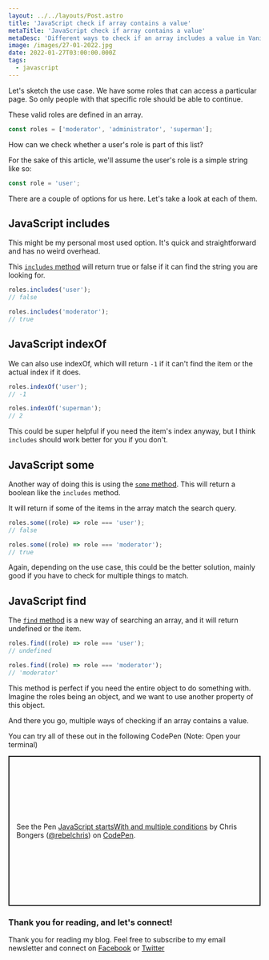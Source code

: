 ```yaml
---
layout: ../../layouts/Post.astro
title: 'JavaScript check if array contains a value'
metaTitle: 'JavaScript check if array contains a value'
metaDesc: 'Different ways to check if an array includes a value in Vanilla JavaScript'
image: /images/27-01-2022.jpg
date: 2022-01-27T03:00:00.000Z
tags:
  - javascript
---
```


Let's sketch the use case. We have some roles that can access a particular page.
So only people with that specific role should be able to continue.

These valid roles are defined in an array.

```js
const roles = ['moderator', 'administrator', 'superman'];
```

How can we check whether a user's role is part of this list?

For the sake of this article, we'll assume the user's role is a simple string like so:

```js
const role = 'user';
```

There are a couple of options for us here. Let's take a look at each of them.

## JavaScript includes

This might be my personal most used option. It's quick and straightforward and has no weird overhead.

This [`includes` method](https://daily-dev-tips.com/posts/vanilla-javascript-string-includes/) will return true or false if it can find the string you are looking for.

```js
roles.includes('user');
// false

roles.includes('moderator');
// true
```

## JavaScript indexOf

We can also use indexOf, which will return `-1` if it can't find the item or the actual index if it does.

```js
roles.indexOf('user');
// -1

roles.indexOf('superman');
// 2
```

This could be super helpful if you need the item's index anyway, but I think `includes` should work better for you if you don't.

## JavaScript some

Another way of doing this is using the [`some` method](https://daily-dev-tips.com/posts/javascript-some-method/). This will return a boolean like the `includes` method.

It will return if some of the items in the array match the search query.

```js
roles.some((role) => role === 'user');
// false

roles.some((role) => role === 'moderator');
// true
```

Again, depending on the use case, this could be the better solution, mainly good if you have to check for multiple things to match.

## JavaScript find

The [`find` method](https://daily-dev-tips.com/posts/javascript-find-function/) is a new way of searching an array, and it will return undefined or the item.

```js
roles.find((role) => role === 'user');
// undefined

roles.find((role) => role === 'moderator');
// 'moderator'
```

This method is perfect if you need the entire object to do something with.
Imagine the roles being an object, and we want to use another property of this object.

And there you go, multiple ways of checking if an array contains a value.

You can try all of these out in the following CodePen (Note: Open your terminal)

<p class="codepen" data-height="300" data-default-tab="result" data-slug-hash="ExwJjgr" data-user="rebelchris" style="height: 300px; box-sizing: border-box; display: flex; align-items: center; justify-content: center; border: 2px solid; margin: 1em 0; padding: 1em;">
  <span>See the Pen <a href="https://codepen.io/rebelchris/pen/ExwJjgr">
  JavaScript startsWith and multiple conditions</a> by Chris Bongers (<a href="https://codepen.io/rebelchris">@rebelchris</a>)
  on <a href="https://codepen.io">CodePen</a>.</span>
</p>
<script async defer src="https://cpwebassets.codepen.io/assets/embed/ei.js"></script>

### Thank you for reading, and let's connect!

Thank you for reading my blog. Feel free to subscribe to my email newsletter and connect on [Facebook](https://www.facebook.com/DailyDevTipsBlog) or [Twitter](https://twitter.com/DailyDevTips1)
